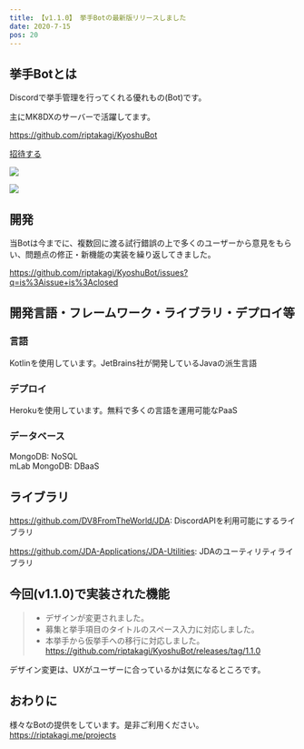 ```yaml
---
title: 【v1.1.0】 挙手Botの最新版リリースしました
date: 2020-7-15
pos: 20
---
```


## 挙手Botとは

Discordで挙手管理を行ってくれる優れもの(Bot)です。

主にMK8DXのサーバーで活躍してます。

https://github.com/riptakagi/KyoshuBot

<a href="https://discord.com/api/oauth2/authorize?client_id=705559539872694272&permissions=76800&scope=bot">招待する</a>

![](https://i.imgur.com/PeqSIs1.png)

![](https://i.imgur.com/KU63PRY.png)

## 開発
当Botは今までに、複数回に渡る試行錯誤の上で多くのユーザーから意見をもらい、問題点の修正・新機能の実装を繰り返してきました。

https://github.com/riptakagi/KyoshuBot/issues?q=is%3Aissue+is%3Aclosed

## 開発言語・フレームワーク・ライブラリ・デプロイ等

### 言語
Kotlinを使用しています。JetBrains社が開発しているJavaの派生言語

### デプロイ
Herokuを使用しています。無料で多くの言語を運用可能なPaaS

### データベース
MongoDB: NoSQL<br/>
mLab MongoDB: DBaaS

## ライブラリ
https://github.com/DV8FromTheWorld/JDA: DiscordAPIを利用可能にするライブラリ

https://github.com/JDA-Applications/JDA-Utilities: JDAのユーティリティライブラリ

## 今回(v1.1.0)で実装された機能
> - デザインが変更されました。
> - 募集と挙手項目のタイトルのスペース入力に対応しました。
> - 本挙手から仮挙手への移行に対応しました。<br/>
> https://github.com/riptakagi/KyoshuBot/releases/tag/1.1.0

デザイン変更は、UXがユーザーに合っているかは気になるところです。

## おわりに
様々なBotの提供をしています。是非ご利用ください。<br/>
https://riptakagi.me/projects
